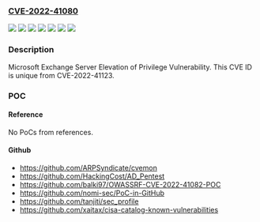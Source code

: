### [CVE-2022-41080](https://cve.mitre.org/cgi-bin/cvename.cgi?name=CVE-2022-41080)
![](https://img.shields.io/static/v1?label=Product&message=Microsoft%20Exchange%20Server%202013&color=blue)
![](https://img.shields.io/static/v1?label=Product&message=Microsoft%20Exchange%20Server%202016%20Cumulative%20Update%2022&color=blue)
![](https://img.shields.io/static/v1?label=Product&message=Microsoft%20Exchange%20Server%202016%20Cumulative%20Update%2023&color=blue)
![](https://img.shields.io/static/v1?label=Product&message=Microsoft%20Exchange%20Server%202019%20Cumulative%20Update%2011&color=blue)
![](https://img.shields.io/static/v1?label=Product&message=Microsoft%20Exchange%20Server%202019%20Cumulative%20Update%2012&color=blue)
![](https://img.shields.io/static/v1?label=Version&message=n%2Fa&color=blue)
![](https://img.shields.io/static/v1?label=Vulnerability&message=Elevation%20of%20Privilege&color=brighgreen)

### Description

Microsoft Exchange Server Elevation of Privilege Vulnerability. This CVE ID is unique from CVE-2022-41123.

### POC

#### Reference
No PoCs from references.

#### Github
- https://github.com/ARPSyndicate/cvemon
- https://github.com/HackingCost/AD_Pentest
- https://github.com/balki97/OWASSRF-CVE-2022-41082-POC
- https://github.com/nomi-sec/PoC-in-GitHub
- https://github.com/tanjiti/sec_profile
- https://github.com/xaitax/cisa-catalog-known-vulnerabilities


